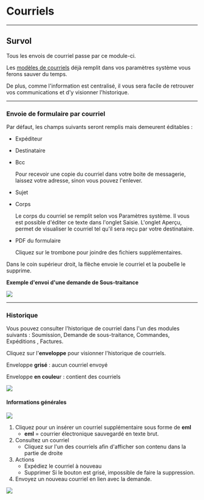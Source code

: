# Courriels

---

## Survol

Tous les envois de courriel passe par ce module-ci.

Les [modèles de courriels](https://app.clickup.com/9017115504/v/dc/8cqcgvg-21377/8cqcgvg-17537?block=block-0c182199-7d5a-4d2d-9e9b-23375e477919) déjà remplit dans vos paramètres système vous ferons sauver du temps.

De plus, comme l'information est centralisé, il vous sera facile de retrouver vos communications et d'y visionner l'historique.

---

### Envoie de formulaire par courriel

Par défaut, les champs suivants seront remplis mais demeurent éditables :

- Expéditeur
- Destinataire
- Bcc

  Pour recevoir une copie du courriel dans votre boite de messagerie, laissez votre adresse, sinon vous pouvez l'enlever.

- Sujet
- Corps

  Le corps du courriel se remplit selon vos Paramètres système. Il vous est possible d'éditer ce texte dans l'onglet Saisie. L'onglet Aperçu, permet de visualiser le courriel tel qu'il sera reçu par votre destinataire.

- PDF du formulaire

  Cliquez sur le trombone pour joindre des fichiers supplémentaires.

Dans le coin supérieur droit, la flèche envoie le courriel et la poubelle le supprime.

**Exemple d'envoi d'une demande de Sous-traitance**

![](https://t9017115504.p.clickup-attachments.com/t9017115504/5eb3b4dd-7f12-4539-bea9-209578a903ee/image.png)

---

### Historique

Vous pouvez consulter l'historique de courriel dans l'un des modules suivants : Soumission, Demande de sous-traitance, Commandes, Expéditions , Factures.

Cliquez sur l'**enveloppe** pour visionner l'historique de courriels.

Enveloppe **grisé** : aucun courriel envoyé

Enveloppe **en couleu**r : contient des courriels

![](https://t9017115504.p.clickup-attachments.com/t9017115504/9b5ef99d-3b5b-4406-9b53-6e9e216ae4af/Screenshot%202024-07-25%20at%2011.24.24%E2%80%AFAM.png)

#### Informations générales

![](https://t9017115504.p.clickup-attachments.com/t9017115504/d0b92fdb-e0f0-490b-a4af-af55d370c8d5/Screenshot%202024-07-25%20at%2011.53.55%E2%80%AFAM.png)

1. Cliquez pour un insérer un courriel supplémentaire sous forme de **eml**
   - **eml** = courrier électronique sauvegardé en texte brut.
2. Consultez un courriel
   - Cliquez sur l'un des courriels afin d'afficher son contenu dans la partie de droite
3. Actions
   - Expédiez le courriel à nouveau
   - Supprimer
     Si le bouton est grisé, impossible de faire la suppression.
4. Envoyez un nouveau courriel en lien avec la demande.

![](https://t9017115504.p.clickup-attachments.com/t9017115504/1501e5a6-b321-474a-abd4-ecf29afa5d46/Screenshot%202024-07-25%20at%201.57.44%E2%80%AFPM.png)
